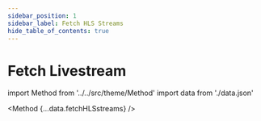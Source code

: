```yaml
---
sidebar_position: 1
sidebar_label: Fetch HLS Streams
hide_table_of_contents: true
---
```


# Fetch Livestream

import Method from '../../src/theme/Method'
import data from './data.json'

<Method 
{...data.fetchHLSstreams}
/>